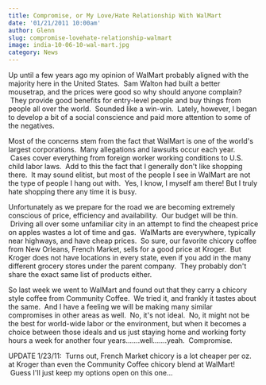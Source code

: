 ```yaml
---
title: Compromise, or My Love/Hate Relationship With WalMart
date: '01/21/2011 10:00am'
author: Glenn
slug: compromise-lovehate-relationship-walmart
image: india-10-06-10-wal-mart.jpg
category: News
---
```

Up until a few years ago my opinion of WalMart probably aligned with the majority here in the United States.  Sam Walton had built a better mousetrap, and the prices were good so why should anyone complain?  They provide good benefits for entry-level people and buy things from people all over the world.  Sounded like a win-win.  Lately, however, I began to develop a bit of a social conscience and paid more attention to some of the negatives.

Most of the concerns stem from the fact that WalMart is one of the world's largest corporations.  Many allegations and lawsuits occur each year.  Cases cover everything from foreign worker working conditions to U.S. child labor laws.  Add to this the fact that I generally don't like shopping there.  It may sound elitist, but most of the people I see in WalMart are not the type of people I hang out with.  Yes, I know, I myself am there! But I truly hate shopping there any time it is busy.

Unfortunately as we prepare for the road we are becoming extremely conscious of price, efficiency and availability.  Our budget will be thin.  Driving all over some unfamiliar city in an attempt to find the cheapest price on apples wastes a lot of time and gas.  WalMarts are everywhere, typically near highways, and have cheap prices.  So sure, our favorite chicory coffee from New Orleans, French Market, sells for a good price at Kroger.  But Kroger does not have locations in every state, even if you add in the many different grocery stores under the parent company.  They probably don't share the exact same list of products either.

So last week we went to WalMart and found out that they carry a chicory style coffee from Community Coffee.  We tried it, and frankly it tastes about the same.  And I have a feeling we will be making many similar compromises in other areas as well.  No, it's not ideal.  No, it might not be the best for world-wide labor or the environment, but when it becomes a choice between those ideals and us just staying home and working forty hours a week for another four years.......well.......yeah.  Compromise.

UPDATE 1/23/11:  Turns out, French Market chicory is a lot cheaper per oz. at Kroger than even the Community Coffee chicory blend at WalMart!  Guess I'll just keep my options open on this one...
